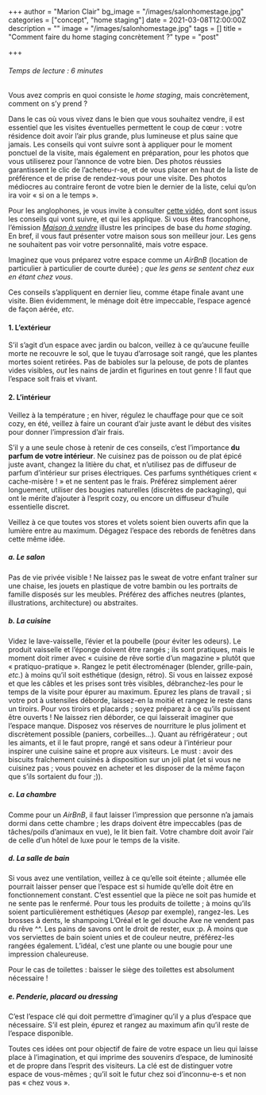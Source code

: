 +++
author = "Marion Clair"
bg_image = "/images/salonhomestage.jpg"
categories = ["concept", "home staging"]
date = 2021-03-08T12:00:00Z
description = ""
image = "/images/salonhomestage.jpg"
tags = []
title = "Comment faire du home staging concrètement ?"
type = "post"

+++
###### Temps de lecture : 6 minutes

Vous avez compris en quoi consiste le _home staging_, mais concrètement, comment on s’y prend ?

Dans le cas où vous vivez dans le bien que vous souhaitez vendre, il est essentiel que les visites éventuelles permettent le coup de cœur : votre résidence doit avoir l’air plus grande, plus lumineuse et plus saine que jamais. Les conseils qui vont suivre sont à appliquer pour le moment ponctuel de la visite, mais également en préparation, pour les photos que vous utiliserez pour l’annonce de votre bien. Des photos réussies garantissent le clic de l’acheteu-r-se, et de vous placer en haut de la liste de préférence et de prise de rendez-vous pour une visite. Des photos médiocres au contraire feront de votre bien le dernier de la liste, celui qu’on ira voir « si on a le temps ».

Pour les anglophones, je vous invite à consulter [cette vidéo](https://www.youtube.com/watch?v=EHGDj7aXq4w&list=LL&index=2), dont sont issus les conseils qui vont suivre, et qui les applique. Si vous êtes francophone, l’émission [_Maison à vendre_](https://www.6play.fr/maison-a-vendre-p_874) illustre les principes de base du _home staging_. En bref, il vous faut présenter votre maison sous son meilleur jour. Les gens ne souhaitent pas voir votre personnalité, mais votre espace.

Imaginez que vous préparez votre espace comme un _AirBnB_ (location de particulier à particulier de courte durée) ; _que les gens se sentent chez eux en étant chez vous_.

Ces conseils s’appliquent en dernier lieu, comme étape finale avant une visite. Bien évidemment, le ménage doit être impeccable, l’espace agencé de façon aérée, _etc_.

#### 1. L’extérieur

S’il s’agit d’un espace avec jardin ou balcon, veillez à ce qu’aucune feuille morte ne recouvre le sol, que le tuyau d’arrosage soit rangé, que les plantes mortes soient retirées. Pas de babioles sur la pelouse, de pots de plantes vides visibles, _out_ les nains de jardin et figurines en tout genre ! Il faut que l’espace soit frais et vivant.

#### 2. L’intérieur

Veillez à la température ; en hiver, régulez le chauffage pour que ce soit cozy, en été, veillez à faire un courant d’air juste avant le début des visites pour donner l’impression d’air frais.

S’il y a une seule chose à retenir de ces conseils, c’est l’importance **du parfum de votre intérieur**. Ne cuisinez pas de poisson ou de plat épicé juste avant, changez la litière du chat, et n’utilisez pas de diffuseur de parfum d’intérieur sur prises électriques. Ces parfums synthétiques crient « cache-misère ! » et ne sentent pas le frais. Préférez simplement aérer longuement, utiliser des bougies naturelles (discrètes de packaging), qui ont le mérite d’ajouter à l’esprit cozy, ou encore un diffuseur d’huile essentielle discret.

Veillez à ce que toutes vos stores et volets soient bien ouverts afin que la lumière entre au maximum. Dégagez l’espace des rebords de fenêtres dans cette même idée.

##### a. Le salon

Pas de vie privée visible ! Ne laissez pas le sweat de votre enfant traîner sur une chaise, les jouets en plastique de votre bambin ou les portraits de famille disposés sur les meubles. Préférez des affiches neutres (plantes, illustrations, architecture) ou abstraites.

##### b. La cuisine

Videz le lave-vaisselle, l’évier et la poubelle (pour éviter les odeurs). Le produit vaisselle et l’éponge doivent être rangés ; ils sont pratiques, mais le moment doit rimer avec « cuisine de rêve sortie d’un magazine » plutôt que « pratiquo-pratique ». Rangez le petit électroménager (blender, grille-pain, _etc._) à moins qu’il soit esthétique (design, rétro). Si vous en laissez exposé et que les câbles et les prises sont très visibles, débranchez-les pour le temps de la visite pour épurer au maximum. Epurez les plans de travail ; si votre pot à ustensiles déborde, laissez-en la moitié et rangez le reste dans un tiroirs. Pour vos tiroirs et placards ; soyez préparez à ce qu’ils puissent être ouverts ! Ne laissez rien déborder, ce qui laisserait imaginer que l’espace manque. Disposez vos réserves de nourriture le plus joliment et discrètement possible (paniers, corbeilles…). Quant au réfrigérateur ; out les aimants, et il le faut propre, rangé et sans odeur à l’intérieur pour inspirer une cuisine saine et propre aux visiteurs. Le must : avoir des biscuits fraîchement cuisinés à disposition sur un joli plat (et si vous ne cuisinez pas ; vous pouvez en acheter et les disposer de la même façon que s’ils sortaient du four ;)).

##### c. La chambre

Comme pour un _AirBnB_, il faut laisser l’impression que personne n’a jamais dormi dans cette chambre ; les draps doivent être impeccables (pas de tâches/poils d’animaux en vue), le lit bien fait. Votre chambre doit avoir l’air de celle d’un hôtel de luxe pour le temps de la visite.

##### d. La salle de bain

Si vous avez une ventilation, veillez à ce qu’elle soit éteinte ; allumée elle pourrait laisser penser que l’espace est si humide qu’elle doit être en fonctionnement constant. C’est essentiel que la pièce ne soit pas humide et ne sente pas le renfermé. Pour tous les produits de toilette ; à moins qu’ils soient particulièrement esthétiques (_Aesop_ par exemple), rangez-les. Les brosses à dents, le shampoing L’Oréal et le gel douche Axe ne vendent pas du rêve ^^. Les pains de savons ont le droit de rester, eux :p. À moins que vos serviettes de bain soient unies et de couleur neutre, préférez-les rangées également. L’idéal, c’est une plante ou une bougie pour une impression chaleureuse.

Pour le cas de toilettes : baisser le siège des toilettes est absolument nécessaire !

##### e. Penderie, placard ou dressing

C’est l’espace clé qui doit permettre d’imaginer qu’il y a plus d’espace que nécessaire. S’il est plein, épurez et rangez au maximum afin qu’il reste de l’espace disponible.

Toutes ces idées ont pour objectif de faire de votre espace un lieu qui laisse place à l’imagination, et qui imprime des souvenirs d’espace, de luminosité et de propre dans l’esprit des visiteurs. La clé est de distinguer votre espace de vous-mêmes ; qu’il soit le futur chez soi d’inconnu-e-s et non pas « chez vous ».